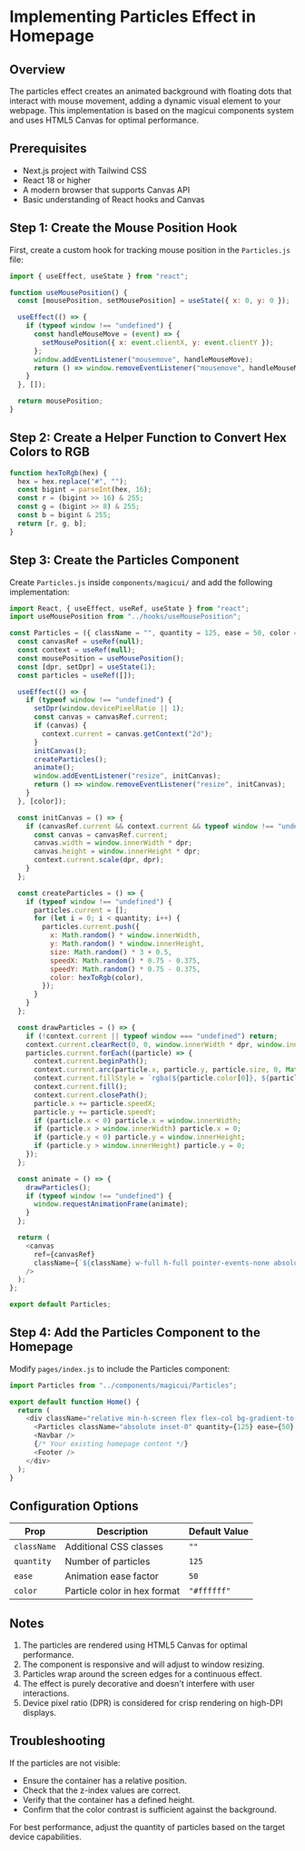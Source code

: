 # Implementing Particles Effect in Homepage

## Overview
The particles effect creates an animated background with floating dots that interact with mouse movement, adding a dynamic visual element to your webpage. This implementation is based on the magicui components system and uses HTML5 Canvas for optimal performance.

## Prerequisites
- Next.js project with Tailwind CSS
- React 18 or higher
- A modern browser that supports Canvas API
- Basic understanding of React hooks and Canvas

## Step 1: Create the Mouse Position Hook

First, create a custom hook for tracking mouse position in the `Particles.js` file:

```javascript
import { useEffect, useState } from "react";

function useMousePosition() {
  const [mousePosition, setMousePosition] = useState({ x: 0, y: 0 });

  useEffect(() => {
    if (typeof window !== "undefined") {
      const handleMouseMove = (event) => {
        setMousePosition({ x: event.clientX, y: event.clientY });
      };
      window.addEventListener("mousemove", handleMouseMove);
      return () => window.removeEventListener("mousemove", handleMouseMove);
    }
  }, []);

  return mousePosition;
}
```

## Step 2: Create a Helper Function to Convert Hex Colors to RGB

```javascript
function hexToRgb(hex) {
  hex = hex.replace("#", "");
  const bigint = parseInt(hex, 16);
  const r = (bigint >> 16) & 255;
  const g = (bigint >> 8) & 255;
  const b = bigint & 255;
  return [r, g, b];
}
```

## Step 3: Create the Particles Component

Create `Particles.js` inside `components/magicui/` and add the following implementation:

```javascript
import React, { useEffect, useRef, useState } from "react";
import useMousePosition from "../hooks/useMousePosition";

const Particles = ({ className = "", quantity = 125, ease = 50, color = "#ffffff" }) => {
  const canvasRef = useRef(null);
  const context = useRef(null);
  const mousePosition = useMousePosition();
  const [dpr, setDpr] = useState(1);
  const particles = useRef([]);

  useEffect(() => {
    if (typeof window !== "undefined") {
      setDpr(window.devicePixelRatio || 1);
      const canvas = canvasRef.current;
      if (canvas) {
        context.current = canvas.getContext("2d");
      }
      initCanvas();
      createParticles();
      animate();
      window.addEventListener("resize", initCanvas);
      return () => window.removeEventListener("resize", initCanvas);
    }
  }, [color]);

  const initCanvas = () => {
    if (canvasRef.current && context.current && typeof window !== "undefined") {
      const canvas = canvasRef.current;
      canvas.width = window.innerWidth * dpr;
      canvas.height = window.innerHeight * dpr;
      context.current.scale(dpr, dpr);
    }
  };

  const createParticles = () => {
    if (typeof window !== "undefined") {
      particles.current = [];
      for (let i = 0; i < quantity; i++) {
        particles.current.push({
          x: Math.random() * window.innerWidth,
          y: Math.random() * window.innerHeight,
          size: Math.random() * 3 + 0.5,
          speedX: Math.random() * 0.75 - 0.375,
          speedY: Math.random() * 0.75 - 0.375,
          color: hexToRgb(color),
        });
      }
    }
  };

  const drawParticles = () => {
    if (!context.current || typeof window === "undefined") return;
    context.current.clearRect(0, 0, window.innerWidth * dpr, window.innerHeight * dpr);
    particles.current.forEach((particle) => {
      context.current.beginPath();
      context.current.arc(particle.x, particle.y, particle.size, 0, Math.PI * 2);
      context.current.fillStyle = `rgba(${particle.color[0]}, ${particle.color[1]}, ${particle.color[2]}, 0.5)`;
      context.current.fill();
      context.current.closePath();
      particle.x += particle.speedX;
      particle.y += particle.speedY;
      if (particle.x < 0) particle.x = window.innerWidth;
      if (particle.x > window.innerWidth) particle.x = 0;
      if (particle.y < 0) particle.y = window.innerHeight;
      if (particle.y > window.innerHeight) particle.y = 0;
    });
  };

  const animate = () => {
    drawParticles();
    if (typeof window !== "undefined") {
      window.requestAnimationFrame(animate);
    }
  };

  return (
    <canvas
      ref={canvasRef}
      className={`${className} w-full h-full pointer-events-none absolute inset-0 z-0`}
    />
  );
};

export default Particles;
```

## Step 4: Add the Particles Component to the Homepage

Modify `pages/index.js` to include the Particles component:

```javascript
import Particles from "../components/magicui/Particles";

export default function Home() {
  return (
    <div className="relative min-h-screen flex flex-col bg-gradient-to-br from-purple-400 via-pink-500 to-red-500">
      <Particles className="absolute inset-0" quantity={125} ease={50} color="#ffffff" />
      <Navbar />
      {/* Your existing homepage content */}
      <Footer />
    </div>
  );
}
```

## Configuration Options

| Prop       | Description                                 | Default Value |
|------------|---------------------------------------------|---------------|
| `className` | Additional CSS classes                     | `""`           |
| `quantity` | Number of particles                        | `125`         |
| `ease`     | Animation ease factor                      | `50`          |
| `color`    | Particle color in hex format              | `"#ffffff"`    |

## Notes

1. The particles are rendered using HTML5 Canvas for optimal performance.
2. The component is responsive and will adjust to window resizing.
3. Particles wrap around the screen edges for a continuous effect.
4. The effect is purely decorative and doesn't interfere with user interactions.
5. Device pixel ratio (DPR) is considered for crisp rendering on high-DPI displays.

## Troubleshooting

If the particles are not visible:
- Ensure the container has a relative position.
- Check that the z-index values are correct.
- Verify that the container has a defined height.
- Confirm that the color contrast is sufficient against the background.

For best performance, adjust the quantity of particles based on the target device capabilities.

